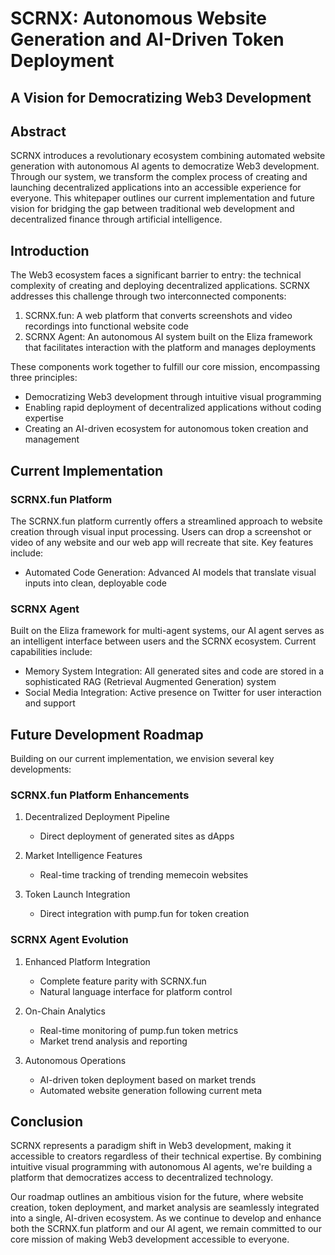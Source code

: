 # SCRNX: Autonomous Website Generation and AI-Driven Token Deployment

## A Vision for Democratizing Web3 Development

## Abstract

SCRNX introduces a revolutionary ecosystem combining automated website generation with autonomous AI agents to democratize Web3 development. Through our system, we transform the complex process of creating and launching decentralized applications into an accessible experience for everyone. This whitepaper outlines our current implementation and future vision for bridging the gap between traditional web development and decentralized finance through artificial intelligence.

## Introduction

The Web3 ecosystem faces a significant barrier to entry: the technical complexity of creating and deploying decentralized applications. SCRNX addresses this challenge through two interconnected components:

1. SCRNX.fun: A web platform that converts screenshots and video recordings into functional website code
2. SCRNX Agent: An autonomous AI system built on the Eliza framework that facilitates interaction with the platform and manages deployments

These components work together to fulfill our core mission, encompassing three principles:
- Democratizing Web3 development through intuitive visual programming
- Enabling rapid deployment of decentralized applications without coding expertise
- Creating an AI-driven ecosystem for autonomous token creation and management

## Current Implementation

### SCRNX.fun Platform

The SCRNX.fun platform currently offers a streamlined approach to website creation through visual input processing. Users can drop a screenshot or video of any website and our web app will recreate that site. Key features include:

- Automated Code Generation: Advanced AI models that translate visual inputs into clean, deployable code

### SCRNX Agent

Built on the Eliza framework for multi-agent systems, our AI agent serves as an intelligent interface between users and the SCRNX ecosystem. Current capabilities include:

- Memory System Integration: All generated sites and code are stored in a sophisticated RAG (Retrieval Augmented Generation) system
- Social Media Integration: Active presence on Twitter for user interaction and support

## Future Development Roadmap

Building on our current implementation, we envision several key developments:

### SCRNX.fun Platform Enhancements

1. Decentralized Deployment Pipeline
   - Direct deployment of generated sites as dApps

2. Market Intelligence Features
   - Real-time tracking of trending memecoin websites

3. Token Launch Integration
   - Direct integration with pump.fun for token creation

### SCRNX Agent Evolution

1. Enhanced Platform Integration
   - Complete feature parity with SCRNX.fun
   - Natural language interface for platform control

2. On-Chain Analytics
   - Real-time monitoring of pump.fun token metrics
   - Market trend analysis and reporting

3. Autonomous Operations
   - AI-driven token deployment based on market trends
   - Automated website generation following current meta

## Conclusion

SCRNX represents a paradigm shift in Web3 development, making it accessible to creators regardless of their technical expertise. By combining intuitive visual programming with autonomous AI agents, we're building a platform that democratizes access to decentralized technology.

Our roadmap outlines an ambitious vision for the future, where website creation, token deployment, and market analysis are seamlessly integrated into a single, AI-driven ecosystem. As we continue to develop and enhance both the SCRNX.fun platform and our AI agent, we remain committed to our core mission of making Web3 development accessible to everyone.
